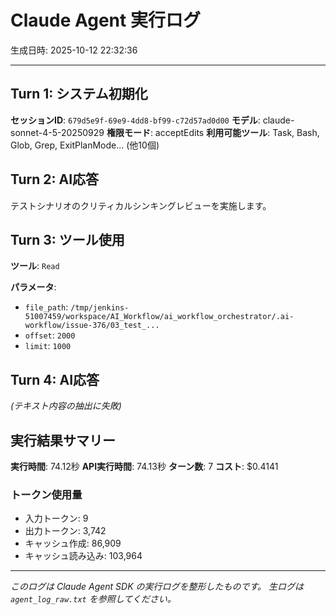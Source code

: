 # Claude Agent 実行ログ

生成日時: 2025-10-12 22:32:36

---

## Turn 1: システム初期化

**セッションID**: `679d5e9f-69e9-4dd8-bf99-c72d57ad0d00`
**モデル**: claude-sonnet-4-5-20250929
**権限モード**: acceptEdits
**利用可能ツール**: Task, Bash, Glob, Grep, ExitPlanMode... (他10個)

## Turn 2: AI応答

テストシナリオのクリティカルシンキングレビューを実施します。

## Turn 3: ツール使用

**ツール**: `Read`

**パラメータ**:
- `file_path`: `/tmp/jenkins-51007459/workspace/AI_Workflow/ai_workflow_orchestrator/.ai-workflow/issue-376/03_test_...`
- `offset`: `2000`
- `limit`: `1000`

## Turn 4: AI応答

*(テキスト内容の抽出に失敗)*

## 実行結果サマリー

**実行時間**: 74.12秒
**API実行時間**: 74.13秒
**ターン数**: 7
**コスト**: $0.4141

### トークン使用量
- 入力トークン: 9
- 出力トークン: 3,742
- キャッシュ作成: 86,909
- キャッシュ読み込み: 103,964

---

*このログは Claude Agent SDK の実行ログを整形したものです。*
*生ログは `agent_log_raw.txt` を参照してください。*